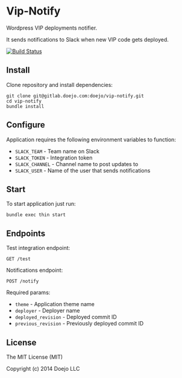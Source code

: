 # Vip-Notify

Wordpress VIP deployments notifier.

It sends notifications to Slack when new VIP code gets deployed.

[![Build Status](https://magnum-ci.com/status/b38ad73f56d913f20cee41044ad9ae08.png)](https://magnum-ci.com/public/db8ac9168b65019f934d/builds)

## Install

Clone repository and install dependencies:

```
git clone git@gitlab.doejo.com:doejo/vip-notify.git
cd vip-notify
bundle install
```

## Configure

Application requires the following environment variables to function:

- `SLACK_TEAM`    - Team name on Slack
- `SLACK_TOKEN`   - Integration token
- `SLACK_CHANNEL` - Channel name to post updates to
- `SLACK_USER`    - Name of the user that sends notifications

## Start

To start application just run:

```
bundle exec thin start
```

## Endpoints

Test integration endpoint:

```
GET /test
```

Notifications endpoint:

```
POST /notify
```

Required params:

- `theme`             - Application theme name
- `deployer`          - Deployer name
- `deployed_revision` - Deployed commit ID
- `previous_revision` - Previously deployed commit ID

## License

The MIT License (MIT)

Copyright (c) 2014 Doejo LLC